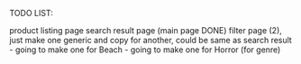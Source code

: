 TODO LIST:

product listing page
search result page (main page DONE)
filter page (2), just make one generic and copy for another, could be same as search result
    - going to make one for Beach
    - going to make one for Horror (for genre)
